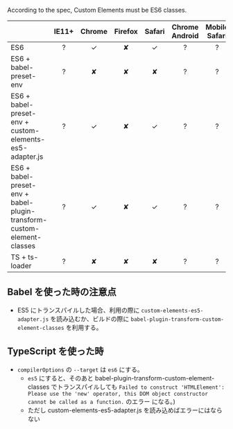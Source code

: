 According to the spec, Custom Elements must be ES6 classes.

|                                                                        | IE11+ | Chrome | Firefox | Safari | Chrome Android | Mobile Safari |
| ---------------------------------------------------------------------- | :---: | :----: | :-----: | :----: | :------------: | :-----------: |
| ES6                                                                    |   ?   |   ✓    |    ✘    |   ✓    |       ?        |       ?       |
| ES6 + babel-preset-env                                                 |   ?   |   ✘    |    ✘    |   ✘    |       ?        |       ?       |
| ES6 + babel-preset-env + custom-elements-es5-adapter.js                |   ?   |   ✓    |    ✘    |   ✓    |       ?        |       ?       |
| ES6 + babel-preset-env + babel-plugin-transform-custom-element-classes |   ?   |   ✓    |    ✘    |   ✓    |       ?        |       ?       |
| TS + ts-loader                                                         |   ?   |   ✘    |    ✘    |   ✘    |       ?        |       ?       |

## Babel を使った時の注意点

* ES5 にトランスパイルした場合、利用の際に `custom-elements-es5-adapter.js` を読み込むか、ビルドの際に
  `babel-plugin-transform-custom-element-classes` を利用する。

## TypeScript を使った時

* `compilerOptions` の `--target` は `es6` にする。
  * `es5` にすると、そのあと babel-plugin-transform-custom-element-classes でトランスパイルしても `Failed to construct
    'HTMLElement': Please use the 'new' operator, this DOM object constructor cannot be called as a function.` のエラー
    になる。)
  * ただし custom-elements-es5-adapter.js を読み込めばエラーにはならない
